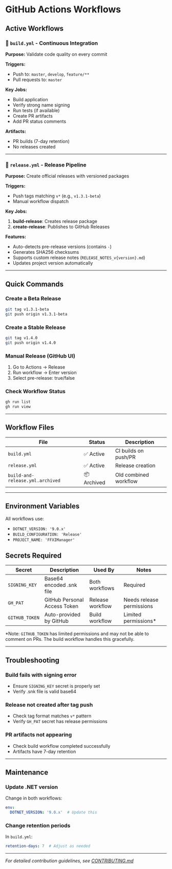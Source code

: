 # GitHub Actions Workflows

## Active Workflows

### 🔨 `build.yml` - Continuous Integration
**Purpose:** Validate code quality on every commit

**Triggers:**
- Push to: `master`, `develop`, `feature/**`
- Pull requests to: `master`

**Key Jobs:**
- Build application
- Verify strong name signing
- Run tests (if available)
- Create PR artifacts
- Add PR status comments

**Artifacts:**
- PR builds (7-day retention)
- No releases created

---

### 🚀 `release.yml` - Release Pipeline
**Purpose:** Create official releases with versioned packages

**Triggers:**
- Push tags matching `v*` (e.g., `v1.3.1-beta`)
- Manual workflow dispatch

**Key Jobs:**
1. **build-release**: Creates release package
2. **create-release**: Publishes to GitHub Releases

**Features:**
- Auto-detects pre-release versions (contains `-`)
- Generates SHA256 checksums
- Supports custom release notes (`RELEASE_NOTES_v{version}.md`)
- Updates project version automatically

---

## Quick Commands

### Create a Beta Release
```bash
git tag v1.3.1-beta
git push origin v1.3.1-beta
```

### Create a Stable Release
```bash
git tag v1.4.0
git push origin v1.4.0
```

### Manual Release (GitHub UI)
1. Go to Actions → Release
2. Run workflow → Enter version
3. Select pre-release: true/false

### Check Workflow Status
```bash
gh run list
gh run view
```

---

## Workflow Files

| File | Status | Description |
|------|--------|-------------|
| `build.yml` | ✅ Active | CI builds on push/PR |
| `release.yml` | ✅ Active | Release creation |
| `build-and-release.yml.archived` | 📦 Archived | Old combined workflow |

---

## Environment Variables

All workflows use:
- `DOTNET_VERSION: '9.0.x'`
- `BUILD_CONFIGURATION: 'Release'`
- `PROJECT_NAME: 'FFXIManager'`

## Secrets Required

| Secret | Description | Used By | Notes |
|--------|-------------|---------|-------|
| `SIGNING_KEY` | Base64 encoded .snk file | Both workflows | Required |
| `GH_PAT` | GitHub Personal Access Token | Release workflow | Needs release permissions |
| `GITHUB_TOKEN` | Auto-provided by GitHub | Build workflow | Limited permissions* |

*Note: `GITHUB_TOKEN` has limited permissions and may not be able to comment on PRs. The build workflow handles this gracefully.

---

## Troubleshooting

### Build fails with signing error
- Ensure `SIGNING_KEY` secret is properly set
- Verify .snk file is valid base64

### Release not created after tag push
- Check tag format matches `v*` pattern
- Verify `GH_PAT` secret has release permissions

### PR artifacts not appearing
- Check build workflow completed successfully
- Artifacts have 7-day retention

---

## Maintenance

### Update .NET version
Change in both workflows:
```yaml
env:
  DOTNET_VERSION: '9.0.x'  # Update this
```

### Change retention periods
In `build.yml`:
```yaml
retention-days: 7  # Adjust as needed
```

---

*For detailed contribution guidelines, see [CONTRIBUTING.md](../../CONTRIBUTING.md)*